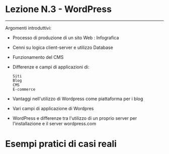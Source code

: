 # Lezione N.3 - WordPress 

---
Argomenti introduttivi:

- Processo di produzione di un sito Web
  : Infografica
- Cenni su logica client-server e utilizzo Database
  
- Funzionamento del CMS 
- Differenze e campi di applicazioni di:

      Siti
      Blog
      CMS
      E-commerce
      
- Vantaggi nell'utilizzo di Wordpress come piattaforma per i blog
- Vari campi di applicazione di Wordpres

- WordPress e differenze tra l'utilizzo di un proprio server per l'installazione e il server wordpress.com

# Esempi pratici di casi reali

  
